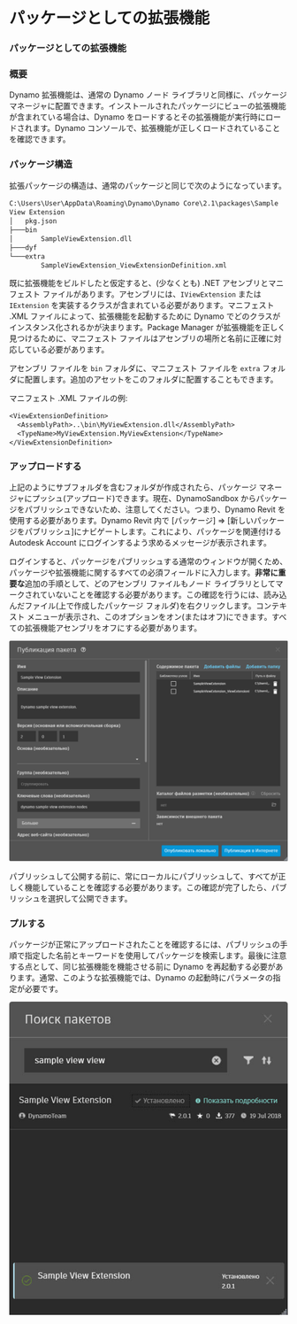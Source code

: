 # パッケージとしての拡張機能 

### パッケージとしての拡張機能 <a href="#extensions-as-packages" id="extensions-as-packages"></a>

### 概要 <a href="#overview" id="overview"></a>

Dynamo 拡張機能は、通常の Dynamo ノード ライブラリと同様に、パッケージ マネージャに配置できます。インストールされたパッケージにビューの拡張機能が含まれている場合は、Dynamo をロードするとその拡張機能が実行時にロードされます。Dynamo コンソールで、拡張機能が正しくロードされていることを確認できます。

### パッケージ構造 <a href="#package-structure" id="package-structure"></a>

拡張パッケージの構造は、通常のパッケージと同じで次のようになっています。

```
C:\Users\User\AppData\Roaming\Dynamo\Dynamo Core\2.1\packages\Sample View Extension
│   pkg.json
├───bin
│       SampleViewExtension.dll
├───dyf
└───extra
        SampleViewExtension_ViewExtensionDefinition.xml
```

既に拡張機能をビルドしたと仮定すると、(少なくとも) .NET アセンブリとマニフェスト ファイルがあります。アセンブリには、`IViewExtension` または `IExtension` を実装するクラスが含まれている必要があります。マニフェスト .XML ファイルによって、拡張機能を起動するために Dynamo でどのクラスがインスタンス化されるかが決まります。Package Manager が拡張機能を正しく見つけるために、マニフェスト ファイルはアセンブリの場所と名前に正確に対応している必要があります。

アセンブリ ファイルを `bin` フォルダに、マニフェスト ファイルを `extra` フォルダに配置します。追加のアセットをこのフォルダに配置することもできます。

マニフェスト .XML ファイルの例:

```
<ViewExtensionDefinition>
  <AssemblyPath>..\bin\MyViewExtension.dll</AssemblyPath>
  <TypeName>MyViewExtension.MyViewExtension</TypeName>
</ViewExtensionDefinition>
```

### アップロードする <a href="#uploading" id="uploading"></a>

上記のようにサブフォルダを含むフォルダが作成されたら、パッケージ マネージャにプッシュ(アップロード)できます。現在、DynamoSandbox からパッケージをパブリッシュできないため、注意してください。つまり、Dynamo Revit を使用する必要があります。Dynamo Revit 内で [パッケージ] => [新しいパッケージをパブリッシュ]にナビゲートします。これにより、パッケージを関連付ける Autodesk Account にログインするよう求めるメッセージが表示されます。

ログインすると、パッケージをパブリッシュする通常のウィンドウが開くため、パッケージや拡張機能に関するすべての必須フィールドに入力します。**非常に重要な**追加の手順として、どのアセンブリ ファイルもノード ライブラリとしてマークされていないことを確認する必要があります。この確認を行うには、読み込んだファイル(上で作成したパッケージ フォルダ)を右クリックします。コンテキスト メニューが表示され、このオプションをオン(またはオフ)にできます。すべての拡張機能アセンブリをオフにする必要があります。

![パッケージをパブリッシュする](images/ViewExtension_Search.png)

パブリッシュして公開する前に、常にローカルにパブリッシュして、すべてが正しく機能していることを確認する必要があります。この確認が完了したら、パブリッシュを選択して公開できます。

### プルする <a href="#pulling" id="pulling"></a>

パッケージが正常にアップロードされたことを確認するには、パブリッシュの手順で指定した名前とキーワードを使用してパッケージを検索します。最後に注意する点として、同じ拡張機能を機能させる前に Dynamo を再起動する必要があります。通常、このような拡張機能では、Dynamo の起動時にパラメータの指定が必要です。

![パッケージを検索する](images/ViewExtension_Search.jpg)

